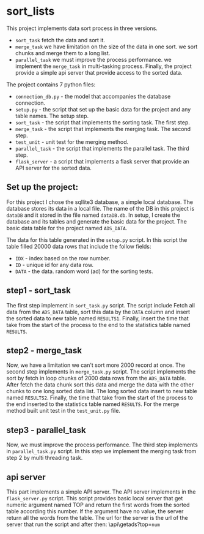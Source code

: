 # sort_lists

This project implements data sort process in three versions.
* `sort_task` fetch the data and sort it.
* `merge_task` we have limitation on the size of the data in one sort. we sort chunks and merge them to a long list.
* `parallel_task` we must improve the process performance. we implement the `merge_task` in multi-tasking process.
Finally, the project provide a simple api server that provide access to the sorted data.

The project contains 7 python files:
* `connection_db.py` - the model that accompanies the database connection.
* `setup.py` - the script that set up the basic data for the project and any table names. The setup step.
* `sort_task` - the script that implements the sorting task. The first step.
* `merge_task` - the script that implements the merging task. The second step.
* `test_unit` - unit test for the merging method.
* `parallel_task` - the script that implements the parallel task. The third step. 
* `flask_server` - a script that implements a flask server that provide an API server for the sorted data.

## Set up the project:

For this project I chose the sqllite3 database, a simple local database. The database stores its data in a local file.
The name of the DB in this project is `dataDB` and it stored in the file named `dataDB.db`.
In setup, I create the database and its tables and generate the basic data for the project.
The basic data table for the project named `ADS_DATA`.

The data for this table generated in the `setup.py` script.
In this script the table filled 20000 data rows that include the follow fields:
* ``IDX`` - index based on the row number.
* ``ID`` - unique id for any data row.
* ``DATA`` - the data. random word (ad) for the sorting tests.

## step1 - sort_task

The first step implement in `sort_task.py` script.
The script include Fetch all data from the `ADS_DATA` table, sort this data by the `DATA` column
and insert the sorted data to new table named `RESULTS1`.
Finally, insert the time that take from the start of the process to the end to the statistics table named `RESULTS`.

## step2 - merge_task

Now, we have a limitation we can't sort more 2000 record at once. 
The second step implements in `merge_task.py` script.
The script implements the sort by fetch in loop chunks of 2000 data rows from the `ADS_DATA` table.
After fetch the data chunk sort this data and merge the data with the other chunks to one long sorted data list.
The long sorted data insert to new table named `RESULTS2`.
Finally, the time that take from the start of the process to the end inserted to the statistics table named `RESULTS`.
For the merge method built unit test in the `test_unit.py` file.

## step3 - parallel_task

Now, we must improve the process performance.
The third step implements in `parallel_task.py` script.
In this step we implement the merging task from step 2 by multi threading task.

## api server

This part implements a simple API server.
The API server implements in the `flask_server.py` script.
This script provides basic local server that get numeric argument named TOP and return the first words from the sorted table according this number.
If the argument have no value, the server return all the words from the table.
The url for the server is the url of the server that run the script and after then: \api\getads\?top=`num`